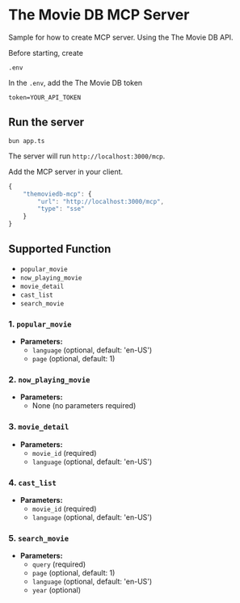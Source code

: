 # The Movie DB MCP Server

Sample for how to create MCP server. Using the The Movie DB API.

Before starting, create

```
.env
```

In the `.env`, add the The Movie DB token

```
token=YOUR_API_TOKEN
```

## Run the server

```
bun app.ts
```

The server will run `http://localhost:3000/mcp`.

Add the MCP server in your client.

```js
{
    "themoviedb-mcp": {
        "url": "http://localhost:3000/mcp",
        "type": "sse"
    }
}
```

## Supported Function

- `popular_movie`
- `now_playing_movie`
- `movie_detail`
- `cast_list`
- `search_movie`


### 1. `popular_movie`
- **Parameters:**
  - `language` (optional, default: 'en-US')
  - `page` (optional, default: 1)

### 2. `now_playing_movie`
- **Parameters:**
  - None (no parameters required)

### 3. `movie_detail`
- **Parameters:**
  - `movie_id` (required)
  - `language` (optional, default: 'en-US')

### 4. `cast_list`
- **Parameters:**
  - `movie_id` (required)
  - `language` (optional, default: 'en-US')

### 5. `search_movie`
- **Parameters:**
  - `query` (required)
  - `page` (optional, default: 1)
  - `language` (optional, default: 'en-US')
  - `year` (optional)

